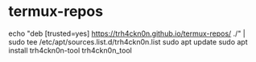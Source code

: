 # termux-repos
echo "deb [trusted=yes] https://trh4ckn0n.github.io/termux-repos/ ./" | sudo tee /etc/apt/sources.list.d/trh4ckn0n.list
sudo apt update
sudo apt install trh4ckn0n-tool
trh4ckn0n_tool
